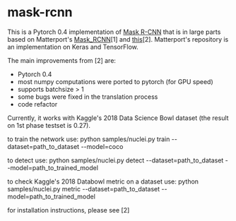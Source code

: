 # mask-rcnn


This is a Pytorch 0.4 implementation of [Mask R-CNN](https://arxiv.org/abs/1703.06870) that is in large parts based on Matterport's [Mask_RCNN](https://github.com/matterport/Mask_RCNN)\[1\] and [this](https://github.com/multimodallearning/pytorch-mask-rcnn)\[2\]. Matterport's repository is an implementation on Keras and TensorFlow.

The main improvements from \[2\] are:
- Pytorch 0.4
- most numpy computations were ported to pytorch (for GPU speed)
- supports batchsize > 1
- some bugs were fixed in the translation process
- code refactor

Currently, it works with Kaggle's 2018 Data Science Bowl dataset (the result on 1st phase testset is 0.27).

to train the network use:
python samples/nuclei.py train --dataset=path_to_dataset --model=coco

to detect use:
python samples/nuclei.py detect --dataset=path_to_dataset --model=path_to_trained_model

to check Kaggle's 2018 Databowl metric on a dataset use:
python samples/nuclei.py metric --dataset=path_to_dataset --model=path_to_trained_model

for installation instructions, please see \[2\]
